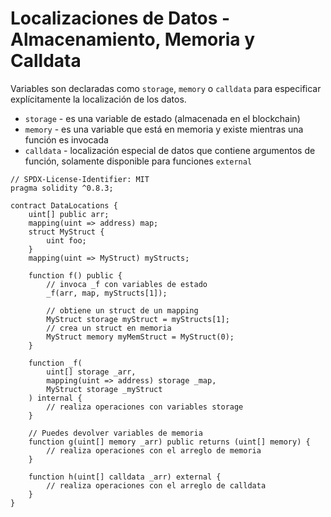 # Localizaciones de Datos - Almacenamiento, Memoria y Calldata

Variables son declaradas como `storage`, `memory` o `calldata` para especificar explícitamente la localización de los datos.

* `storage` - es una variable de estado (almacenada en el blockchain)
* `memory` - es una variable que está en memoria y existe mientras una función es invocada
* `calldata` - localización especial de datos que contiene argumentos de función, solamente disponible para funciones `external`&#x20;

```solidity
// SPDX-License-Identifier: MIT
pragma solidity ^0.8.3;

contract DataLocations {
    uint[] public arr;
    mapping(uint => address) map;
    struct MyStruct {
        uint foo;
    }
    mapping(uint => MyStruct) myStructs;

    function f() public {
        // invoca _f con variables de estado
        _f(arr, map, myStructs[1]);

        // obtiene un struct de un mapping
        MyStruct storage myStruct = myStructs[1];
        // crea un struct en memoria
        MyStruct memory myMemStruct = MyStruct(0);
    }

    function _f(
        uint[] storage _arr,
        mapping(uint => address) storage _map,
        MyStruct storage _myStruct
    ) internal {
        // realiza operaciones con variables storage
    }

    // Puedes devolver variables de memoria
    function g(uint[] memory _arr) public returns (uint[] memory) {
        // realiza operaciones con el arreglo de memoria
    }

    function h(uint[] calldata _arr) external {
        // realiza operaciones con el arreglo de calldata 
    }
}
```
